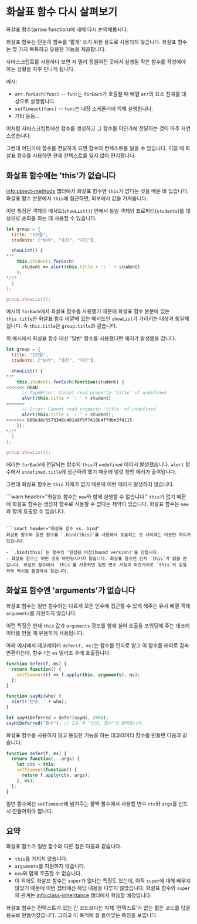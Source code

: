 # 화살표 함수 다시 살펴보기

화살표 함수(arrow function)에 대해 다시 논의해봅시다.

화살표 함수는 단순히 함수를 '짧게' 쓰기 위한 용도로 사용되지 않습니다. 화살표 함수는 몇 가지 독특하고 유용한 기능을 제공합니다.

자바스크립트를 사용하다 보면 저 멀리 동떨어진 곳에서 실행될 작은 함수를 작성해야 하는 상황을 자주 만나게 됩니다.

예시:

- `arr.forEach(func)` -- `func`는 `forEach`가 호출될 때 배열 `arr`의 요소 전체를 대상으로 실행됩니다.
- `setTimeout(func)` -- `func`는 내장 스케줄러에 의해 실행됩니다.
- 기타 등등...

이처럼 자바스크립트에선 함수를 생성하고 그 함수를 어딘가에 전달하는 것이 아주 자연스럽습니다.

그런데 어딘가에 함수를 전달하게 되면 함수의 컨텍스트를 잃을 수 있습니다. 이럴 때 화살표 함수를 사용하면 현재 컨텍스트를 잃지 않아 편리합니다.

## 화살표 함수에는 'this'가 없습니다

<info:object-methods> 챕터에서 화살표 함수엔 `this`가 없다는 것을 배운 바 있습니다. 화살표 함수 본문에서 `this`에 접근하면, 외부에서 값을 가져옵니다.

이런 특징은 객체의 메서드(`showList()`) 안에서 동일 객체의 프로퍼티(`students`)를 대상으로 순회를 하는 데 사용할 수 있습니다.

```js run
let group = {
  title: "1모둠",
  students: ["보라", "호진", "지민"],

  showList() {
*!*
    this.students.forEach(
      student => alert(this.title + ': ' + student)
    );
*/!*
  }
};

group.showList();
```

예시의 `forEach`에서 화살표 함수를 사용했기 때문에 화살표 함수 본문에 있는 `this.title`은 화살표 함수 바깥에 있는 메서드인 `showList`가 가리키는 대상과 동일해집니다. 즉 `this.title`은 `group.title`과 같습니다.

위 예시에서 화살표 함수 대신 '일반' 함수를 사용했다면 에러가 발생했을 겁니다.

```js run
let group = {
  title: "1모둠",
  students: ["보라", "호진", "지민"],

  showList() {
*!*
    this.students.forEach(function(student) {
<<<<<<< HEAD
      // TypeError: Cannot read property 'title' of undefined
      alert(this.title + ': ' + student)
=======
      // Error: Cannot read property 'title' of undefined
      alert(this.title + ': ' + student);
>>>>>>> b09e38c5573346c401a9f9f7410b4ff9be5f4115
    });
*/!*
  }
};

group.showList();
```

에러는 `forEach`에 전달되는 함수의 `this`가 `undefined` 이어서 발생했습니다. `alert` 함수에서 `undefined.title`에 접근하려 했기 때문에 얼럿 창엔 에러가 출력됩니다.

그런데 화살표 함수는 `this` 자체가 없기 때문에 이런 에러가 발생하지 않습니다.

```warn header="화살표 함수는 `new`와 함께 실행할 수 없습니다."
`this`가 없기 때문에 화살표 함수는 생성자 함수로 사용할 수 없다는 제약이 있습니다. 화살표 함수는 `new`와 함께 호출할 수 없습니다.
```

```smart header="화살표 함수 vs. bind"
화살표 함수와 일반 함수를 `.bind(this)`를 사용해서 호출하는 것 사이에는 미묘한 차이가 있습니다.

- `.bind(this)`는 함수의 '한정된 버전(bound version)'을 만듭니다.
- 화살표 함수는 어떤 것도 바인딩시키지 않습니다. 화살표 함수엔 단지 `this`가 없을 뿐입니다. 화살표 함수에서 `this`를 사용하면 일반 변수 서칭과 마찬가지로 `this`의 값을 외부 렉시컬 환경에서 찾습니다.
```

## 화살표 함수엔 'arguments'가 없습니다

화살표 함수는 일반 함수와는 다르게 모든 인수에 접근할 수 있게 해주는 유사 배열 객체 `arguments`를 지원하지 않습니다.

이런 특징은 현재 `this` 값과 `arguments` 정보를 함께 실어 호출을 포워딩해 주는 데코레이터를 만들 때 유용하게 사용됩니다.

아래 예시에서 데코레이터 `defer(f, ms)`는 함수를 인자로 받고 이 함수를 래퍼로 감싸 반환하는데, 함수 `f`는 `ms` 밀리초 후에 호출됩니다.

```js run
function defer(f, ms) {
  return function() {
    setTimeout(() => f.apply(this, arguments), ms);
  };
}

function sayHi(who) {
  alert('안녕, ' + who);
}

let sayHiDeferred = defer(sayHi, 2000);
sayHiDeferred("철수"); // 2초 후 "안녕, 철수"가 출력됩니다.
```

화살표 함수를 사용하지 않고 동일한 기능을 하는 데코레이터 함수를 만들면 다음과 같습니다.

```js
function defer(f, ms) {
  return function(...args) {
    let ctx = this;
    setTimeout(function() {
      return f.apply(ctx, args);
    }, ms);
  };
}
```

일반 함수에선 `setTimeout`에 넘겨주는 콜백 함수에서 사용할 변수 `ctx`와 `args`를 반드시 만들어줘야 합니다.

## 요약

화살표 함수가 일반 함수와 다른 점은 다음과 같습니다.

- `this`를 가지지 않습니다.
- `arguments`를 지원하지 않습니다.
- `new`와 함께 호출할 수 없습니다.
- 이 외에도 화살표 함수는 `super`가 없다는 특징도 있는데, 아직 `super`에 대해 배우지 않았기 때문에 이번 챕터에선 해당 내용을 다루지 않았습니다. 화살표 함수와 `super`의 관계는 <info:class-inheritance> 챕터에서 학습할 예정입니다.

화살표 함수는 컨텍스트가 있는 긴 코드보다는 자체 '컨텍스트'가 없는 짧은 코드를 담을 용도로 만들어졌습니다. 그리고 이 목적에 잘 들어맞는 특징을 보입니다.
